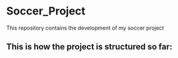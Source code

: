 # Soccer_Project
This repository contains the development of my soccer project

## This is how the project is structured so far:
